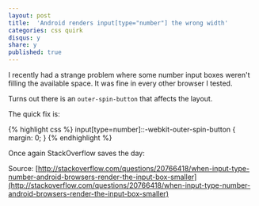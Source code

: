 ```yaml
---
layout: post
title:  'Android renders input[type="number"] the wrong width'
categories: css quirk
disqus: y
share: y
published: true
---
```


I recently had a strange problem where some number input boxes weren't filling the available space.
It was fine in every other browser I tested.

Turns out there is an `outer-spin-button` that affects the layout.

The quick fix is:

{% highlight css %}
    input[type=number]::-webkit-outer-spin-button { 
        margin: 0;
    }
{% endhighlight %}

Once again StackOverflow saves the day:

Source: [http://stackoverflow.com/questions/20766418/when-input-type-number-android-browsers-render-the-input-box-smaller](http://stackoverflow.com/questions/20766418/when-input-type-number-android-browsers-render-the-input-box-smaller)